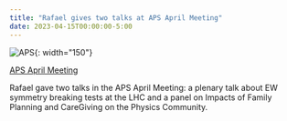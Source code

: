 ```yaml
---
title: "Rafael gives two talks at APS April Meeting"
date: 2023-04-15T00:00:00-5:00
---
```


![APS](https://cdn.sanity.io/images/w9qr87ve/production/1efd85dcf6d6b1d1a64d23168a77354ede5f3f63-1256x401.svg){: width="150"}

[APS April Meeting](https://april.aps.org/)

Rafael gave two talks in the APS April Meeting: a plenary talk about EW symmetry breaking tests at the LHC and a panel on Impacts of Family Planning and CareGiving on the Physics Community.
